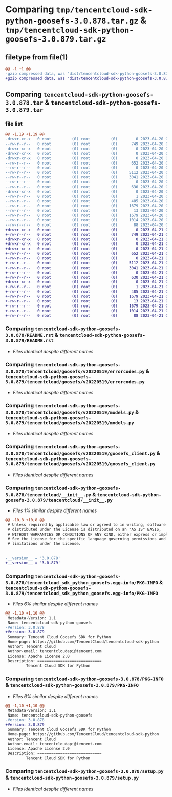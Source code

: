 # Comparing `tmp/tencentcloud-sdk-python-goosefs-3.0.878.tar.gz` & `tmp/tencentcloud-sdk-python-goosefs-3.0.879.tar.gz`

## filetype from file(1)

```diff
@@ -1 +1 @@
-gzip compressed data, was "dist/tencentcloud-sdk-python-goosefs-3.0.878.tar", last modified: Thu Apr 20 00:33:06 2023, max compression
+gzip compressed data, was "dist/tencentcloud-sdk-python-goosefs-3.0.879.tar", last modified: Fri Apr 21 00:45:42 2023, max compression
```

## Comparing `tencentcloud-sdk-python-goosefs-3.0.878.tar` & `tencentcloud-sdk-python-goosefs-3.0.879.tar`

### file list

```diff
@@ -1,19 +1,19 @@
-drwxr-xr-x   0 root         (0) root         (0)        0 2023-04-20 00:33:06.000000 tencentcloud-sdk-python-goosefs-3.0.878/
--rw-r--r--   0 root         (0) root         (0)      749 2023-04-20 00:33:06.000000 tencentcloud-sdk-python-goosefs-3.0.878/README.rst
-drwxr-xr-x   0 root         (0) root         (0)        0 2023-04-20 00:33:06.000000 tencentcloud-sdk-python-goosefs-3.0.878/tencentcloud/
-drwxr-xr-x   0 root         (0) root         (0)        0 2023-04-20 00:33:06.000000 tencentcloud-sdk-python-goosefs-3.0.878/tencentcloud/goosefs/
-drwxr-xr-x   0 root         (0) root         (0)        0 2023-04-20 00:33:06.000000 tencentcloud-sdk-python-goosefs-3.0.878/tencentcloud/goosefs/v20220519/
--rw-r--r--   0 root         (0) root         (0)      652 2023-04-20 00:33:06.000000 tencentcloud-sdk-python-goosefs-3.0.878/tencentcloud/goosefs/v20220519/errorcodes.py
--rw-r--r--   0 root         (0) root         (0)        0 2023-04-20 00:33:06.000000 tencentcloud-sdk-python-goosefs-3.0.878/tencentcloud/goosefs/v20220519/__init__.py
--rw-r--r--   0 root         (0) root         (0)     5112 2023-04-20 00:33:06.000000 tencentcloud-sdk-python-goosefs-3.0.878/tencentcloud/goosefs/v20220519/models.py
--rw-r--r--   0 root         (0) root         (0)     3041 2023-04-20 00:33:06.000000 tencentcloud-sdk-python-goosefs-3.0.878/tencentcloud/goosefs/v20220519/goosefs_client.py
--rw-r--r--   0 root         (0) root         (0)        0 2023-04-20 00:33:06.000000 tencentcloud-sdk-python-goosefs-3.0.878/tencentcloud/goosefs/__init__.py
--rw-r--r--   0 root         (0) root         (0)      630 2023-04-20 00:33:06.000000 tencentcloud-sdk-python-goosefs-3.0.878/tencentcloud/__init__.py
-drwxr-xr-x   0 root         (0) root         (0)        0 2023-04-20 00:33:06.000000 tencentcloud-sdk-python-goosefs-3.0.878/tencentcloud_sdk_python_goosefs.egg-info/
--rw-r--r--   0 root         (0) root         (0)        1 2023-04-20 00:33:06.000000 tencentcloud-sdk-python-goosefs-3.0.878/tencentcloud_sdk_python_goosefs.egg-info/dependency_links.txt
--rw-r--r--   0 root         (0) root         (0)      485 2023-04-20 00:33:06.000000 tencentcloud-sdk-python-goosefs-3.0.878/tencentcloud_sdk_python_goosefs.egg-info/SOURCES.txt
--rw-r--r--   0 root         (0) root         (0)     1679 2023-04-20 00:33:06.000000 tencentcloud-sdk-python-goosefs-3.0.878/tencentcloud_sdk_python_goosefs.egg-info/PKG-INFO
--rw-r--r--   0 root         (0) root         (0)       13 2023-04-20 00:33:06.000000 tencentcloud-sdk-python-goosefs-3.0.878/tencentcloud_sdk_python_goosefs.egg-info/top_level.txt
--rw-r--r--   0 root         (0) root         (0)     1679 2023-04-20 00:33:06.000000 tencentcloud-sdk-python-goosefs-3.0.878/PKG-INFO
--rw-r--r--   0 root         (0) root         (0)     1014 2023-04-20 00:33:06.000000 tencentcloud-sdk-python-goosefs-3.0.878/setup.py
--rw-r--r--   0 root         (0) root         (0)       88 2023-04-20 00:33:06.000000 tencentcloud-sdk-python-goosefs-3.0.878/setup.cfg
+drwxr-xr-x   0 root         (0) root         (0)        0 2023-04-21 00:45:42.000000 tencentcloud-sdk-python-goosefs-3.0.879/
+-rw-r--r--   0 root         (0) root         (0)      749 2023-04-21 00:45:42.000000 tencentcloud-sdk-python-goosefs-3.0.879/README.rst
+drwxr-xr-x   0 root         (0) root         (0)        0 2023-04-21 00:45:42.000000 tencentcloud-sdk-python-goosefs-3.0.879/tencentcloud/
+drwxr-xr-x   0 root         (0) root         (0)        0 2023-04-21 00:45:42.000000 tencentcloud-sdk-python-goosefs-3.0.879/tencentcloud/goosefs/
+drwxr-xr-x   0 root         (0) root         (0)        0 2023-04-21 00:45:42.000000 tencentcloud-sdk-python-goosefs-3.0.879/tencentcloud/goosefs/v20220519/
+-rw-r--r--   0 root         (0) root         (0)      652 2023-04-21 00:45:42.000000 tencentcloud-sdk-python-goosefs-3.0.879/tencentcloud/goosefs/v20220519/errorcodes.py
+-rw-r--r--   0 root         (0) root         (0)        0 2023-04-21 00:45:42.000000 tencentcloud-sdk-python-goosefs-3.0.879/tencentcloud/goosefs/v20220519/__init__.py
+-rw-r--r--   0 root         (0) root         (0)     5112 2023-04-21 00:45:42.000000 tencentcloud-sdk-python-goosefs-3.0.879/tencentcloud/goosefs/v20220519/models.py
+-rw-r--r--   0 root         (0) root         (0)     3041 2023-04-21 00:45:42.000000 tencentcloud-sdk-python-goosefs-3.0.879/tencentcloud/goosefs/v20220519/goosefs_client.py
+-rw-r--r--   0 root         (0) root         (0)        0 2023-04-21 00:45:42.000000 tencentcloud-sdk-python-goosefs-3.0.879/tencentcloud/goosefs/__init__.py
+-rw-r--r--   0 root         (0) root         (0)      630 2023-04-21 00:45:42.000000 tencentcloud-sdk-python-goosefs-3.0.879/tencentcloud/__init__.py
+drwxr-xr-x   0 root         (0) root         (0)        0 2023-04-21 00:45:42.000000 tencentcloud-sdk-python-goosefs-3.0.879/tencentcloud_sdk_python_goosefs.egg-info/
+-rw-r--r--   0 root         (0) root         (0)        1 2023-04-21 00:45:42.000000 tencentcloud-sdk-python-goosefs-3.0.879/tencentcloud_sdk_python_goosefs.egg-info/dependency_links.txt
+-rw-r--r--   0 root         (0) root         (0)      485 2023-04-21 00:45:42.000000 tencentcloud-sdk-python-goosefs-3.0.879/tencentcloud_sdk_python_goosefs.egg-info/SOURCES.txt
+-rw-r--r--   0 root         (0) root         (0)     1679 2023-04-21 00:45:42.000000 tencentcloud-sdk-python-goosefs-3.0.879/tencentcloud_sdk_python_goosefs.egg-info/PKG-INFO
+-rw-r--r--   0 root         (0) root         (0)       13 2023-04-21 00:45:42.000000 tencentcloud-sdk-python-goosefs-3.0.879/tencentcloud_sdk_python_goosefs.egg-info/top_level.txt
+-rw-r--r--   0 root         (0) root         (0)     1679 2023-04-21 00:45:42.000000 tencentcloud-sdk-python-goosefs-3.0.879/PKG-INFO
+-rw-r--r--   0 root         (0) root         (0)     1014 2023-04-21 00:45:42.000000 tencentcloud-sdk-python-goosefs-3.0.879/setup.py
+-rw-r--r--   0 root         (0) root         (0)       88 2023-04-21 00:45:42.000000 tencentcloud-sdk-python-goosefs-3.0.879/setup.cfg
```

### Comparing `tencentcloud-sdk-python-goosefs-3.0.878/README.rst` & `tencentcloud-sdk-python-goosefs-3.0.879/README.rst`

 * *Files identical despite different names*

### Comparing `tencentcloud-sdk-python-goosefs-3.0.878/tencentcloud/goosefs/v20220519/errorcodes.py` & `tencentcloud-sdk-python-goosefs-3.0.879/tencentcloud/goosefs/v20220519/errorcodes.py`

 * *Files identical despite different names*

### Comparing `tencentcloud-sdk-python-goosefs-3.0.878/tencentcloud/goosefs/v20220519/models.py` & `tencentcloud-sdk-python-goosefs-3.0.879/tencentcloud/goosefs/v20220519/models.py`

 * *Files identical despite different names*

### Comparing `tencentcloud-sdk-python-goosefs-3.0.878/tencentcloud/goosefs/v20220519/goosefs_client.py` & `tencentcloud-sdk-python-goosefs-3.0.879/tencentcloud/goosefs/v20220519/goosefs_client.py`

 * *Files identical despite different names*

### Comparing `tencentcloud-sdk-python-goosefs-3.0.878/tencentcloud/__init__.py` & `tencentcloud-sdk-python-goosefs-3.0.879/tencentcloud/__init__.py`

 * *Files 1% similar despite different names*

```diff
@@ -10,8 +10,8 @@
 # Unless required by applicable law or agreed to in writing, software
 # distributed under the License is distributed on an "AS IS" BASIS,
 # WITHOUT WARRANTIES OR CONDITIONS OF ANY KIND, either express or implied.
 # See the License for the specific language governing permissions and
 # limitations under the License.
 
 
-__version__ = '3.0.878'
+__version__ = '3.0.879'
```

### Comparing `tencentcloud-sdk-python-goosefs-3.0.878/tencentcloud_sdk_python_goosefs.egg-info/PKG-INFO` & `tencentcloud-sdk-python-goosefs-3.0.879/tencentcloud_sdk_python_goosefs.egg-info/PKG-INFO`

 * *Files 6% similar despite different names*

```diff
@@ -1,10 +1,10 @@
 Metadata-Version: 1.1
 Name: tencentcloud-sdk-python-goosefs
-Version: 3.0.878
+Version: 3.0.879
 Summary: Tencent Cloud Goosefs SDK for Python
 Home-page: https://github.com/TencentCloud/tencentcloud-sdk-python
 Author: Tencent Cloud
 Author-email: tencentcloudapi@tencent.com
 License: Apache License 2.0
 Description: ============================
         Tencent Cloud SDK for Python
```

### Comparing `tencentcloud-sdk-python-goosefs-3.0.878/PKG-INFO` & `tencentcloud-sdk-python-goosefs-3.0.879/PKG-INFO`

 * *Files 6% similar despite different names*

```diff
@@ -1,10 +1,10 @@
 Metadata-Version: 1.1
 Name: tencentcloud-sdk-python-goosefs
-Version: 3.0.878
+Version: 3.0.879
 Summary: Tencent Cloud Goosefs SDK for Python
 Home-page: https://github.com/TencentCloud/tencentcloud-sdk-python
 Author: Tencent Cloud
 Author-email: tencentcloudapi@tencent.com
 License: Apache License 2.0
 Description: ============================
         Tencent Cloud SDK for Python
```

### Comparing `tencentcloud-sdk-python-goosefs-3.0.878/setup.py` & `tencentcloud-sdk-python-goosefs-3.0.879/setup.py`

 * *Files identical despite different names*

